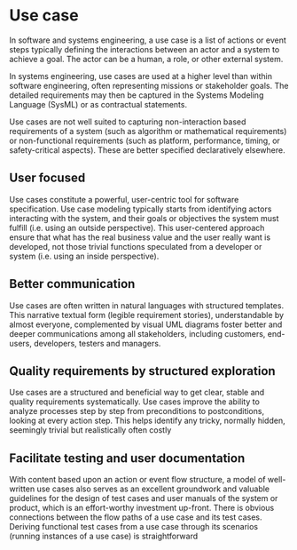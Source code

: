 # Use case

In software and systems engineering, a use case is a list of actions or event steps typically defining the interactions between an actor and a system to achieve a goal. The actor can be a human, a role, or other external system. 

In systems engineering, use cases are used at a higher level than within software engineering, often representing missions or stakeholder goals. The detailed requirements may then be captured in the Systems Modeling Language (SysML) or as contractual statements.

Use cases are not well suited to capturing non-interaction based requirements of a system (such as algorithm or mathematical requirements) or non-functional requirements (such as platform, performance, timing, or safety-critical aspects). These are better specified declaratively elsewhere.

## User focused

Use cases constitute a powerful, user-centric tool for software specification. Use case modeling typically starts from identifying actors interacting with the system, and their goals or objectives the system must fulfill (i.e. using an outside perspective). This user-centered approach ensure that what has the real business value and the user really want is developed, not those trivial functions speculated from a developer or system (i.e. using an inside perspective).


## Better communication

Use cases are often written in natural languages with structured templates. This narrative textual form (legible requirement stories), understandable by almost everyone, complemented by visual UML diagrams foster better and deeper communications among all stakeholders, including customers, end-users, developers, testers and managers. 


## Quality requirements by structured exploration

Use cases are  a structured and beneficial way to get clear, stable and quality requirements systematically. Use cases improve the ability to analyze processes step by step from preconditions to postconditions, looking at every action step. This helps identify any tricky, normally hidden, seemingly trivial but realistically often costly


## Facilitate testing and user documentation

With content based upon an action or event flow structure, a model of well-written use cases also serves as an excellent groundwork and valuable guidelines for the design of test cases and user manuals of the system or product, which is an effort-worthy investment up-front. There is obvious connections between the flow paths of a use case and its test cases. Deriving functional test cases from a use case through its scenarios (running instances of a use case) is straightforward
